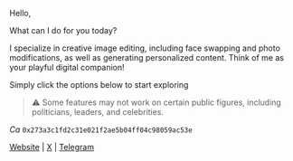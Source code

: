Hello,

What can I do for you today?  

I specialize in creative image editing, including face swapping and photo modifications, as well as generating personalized content\. Think of me as your playful digital companion\!  

Simply click the options below to start exploring

> ⚠️ Some features may not work on certain public figures, including politicians, leaders, and celebrities\.

*Ca* `0x273a3c1fd2c31e021f2ae5b04ff04c98059ac53e`

[Website](https:\/\/Nudeai\.lol) \| [X](https:\/\/x\.com\/NudeAIProtocol) \| [Telegram](https:\/\/t\.me\/nudeaiprotocol)